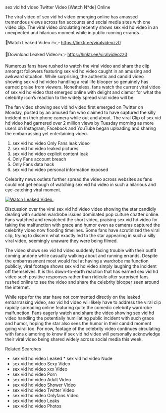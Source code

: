 ﻿sex vid hd video Twitter Video [Watch N*de] Online

The viral video of ﻿sex vid hd video emerging online has amassed tremendous views across fan accounts and social media sites with one video clip. The viral video circulating recently shows ﻿sex vid hd video in an unexpected and hilarious moment while in public running errands. 

🔴Watch Leaked Video 🔥👉  https://linktr.ee/viralvideozz0 

🔴Download Leaked Video🔥👉  https://linktr.ee/viralvideozz0 

Numerous fans have rushed to watch the viral video and share the clip amongst followers featuring ﻿sex vid hd video caught in an amusing and awkward situation. While surprising, the authentic and candid video showing ﻿sex vid hd video handling a real life blooper so genuinely has earned praise from viewers. Nonetheless, fans watch the current viral video of ﻿sex vid hd video that emerged online with delight and clamor for what the celebrity icon’s reaction to the widely spread viral video will be.

The fan video showing ﻿sex vid hd video first emerged on Twitter on Monday, posted by an amused fan who claimed to have captured the silly incident on their phone camera while out and about. The viral Clip of ﻿sex vid hd video had garnered over 2 million views by Tuesday morning as more users on Instagram, Facebook and YouTube began uploading and sharing the embarrassing yet entertaining video. 

1. ﻿sex vid hd video Only Fans leak video
2. ﻿sex vid hd video leaked pictures
3. ﻿sex vid hd video explicit content leak
4. Only Fans account breach
5. Only Fans data hack
6. ﻿sex vid hd video personal information exposed

Celebrity news outlets further spread the video across websites as fans could not get enough of watching ﻿sex vid hd video in such a hilarious and eye-catching viral moment. 

[![Watch Leaked Video.](https://miro.medium.com/v2/resize:fit:828/format:webp/1*cilzJN44JGOrTw9NJCrNHA.gif "Watch Leaked Video")](https://linktr.ee/viralvideozz0)

Discussion over the viral ﻿sex vid hd video video showing the star candidly dealing with sudden wardrobe issues dominated pop culture chatter online. Fans watched and rewatched the short video, praising ﻿sex vid hd video for taking the malfunction with grace and humor even as cameras captured the celebrity video now flooding timelines. Some fans have scrutinized the viral clip, trying to discern what exactly led to the star appearing in such a silly viral video, seemingly unaware they were being filmed.

The video shows ﻿sex vid hd video suddenly facing trouble with their outfit coming undone while casually walking about and running errands. Despite the embarrassment most would feel at having a wardrobe malfunction publicly, viral footage shows ﻿sex vid hd video simply laughing the incident off themselves. It is this down-to-earth reaction that has earned ﻿sex vid hd video such positive responses rather than ridicule after surprised fans rushed online to see the video and share the celebrity blooper seen around the internet.  

While reps for the star have not commented directly on the leaked embarrassing video, ﻿sex vid hd video will likely have to address the viral clip rapidly spreading online featuring quite the comedic celebrity wardrobe malfunction. Fans eagerly watch and share the video showing ﻿sex vid hd video handling the potentially humiliating public incident with such grace and humor, hoping the star also sees the humor in their candid moment going viral too. For now, footage of the celebrity video continues circulating with fans clamoring to know if ﻿sex vid hd video will personally acknowledge their viral video being shared widely across social media this week.

Related Searches
* ﻿sex vid hd video Leaked
﻿* sex vid hd video Nude
* ﻿sex vid hd video Sexy Video
* ﻿sex vid hd video xxx Video
* ﻿sex vid hd video Porn
* ﻿sex vid hd video Adult Video
* ﻿sex vid hd video Shower Video
* ﻿sex vid hd video Twitter Video
* ﻿sex vid hd video Onlyfans Video
* ﻿sex vid hd video Leaks
* ﻿sex vid hd video Photos